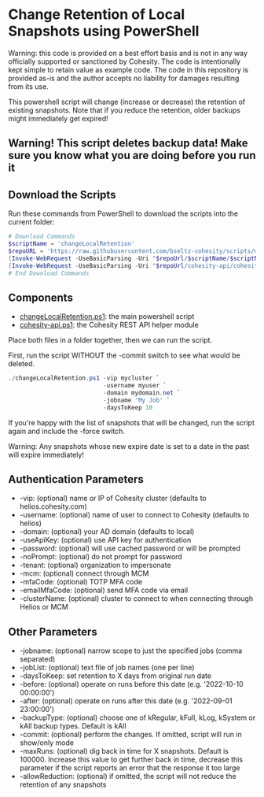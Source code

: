 # Change Retention of Local Snapshots using PowerShell

Warning: this code is provided on a best effort basis and is not in any way officially supported or sanctioned by Cohesity. The code is intentionally kept simple to retain value as example code. The code in this repository is provided as-is and the author accepts no liability for damages resulting from its use.

This powershell script will change (increase or decrease) the retention of existing snapshots. Note that if you reduce the retention, older backups might immediately get expired!

## Warning! This script deletes backup data! Make sure you know what you are doing before you run it

## Download the Scripts

Run these commands from PowerShell to download the scripts into the current folder:

```powershell
# Download Commands
$scriptName = 'changeLocalRetention'
$repoURL = 'https://raw.githubusercontent.com/bseltz-cohesity/scripts/master/powershell'
(Invoke-WebRequest -UseBasicParsing -Uri "$repoUrl/$scriptName/$scriptName.ps1").content | Out-File "$scriptName.ps1"; (Get-Content "$scriptName.ps1") | Set-Content "$scriptName.ps1"
(Invoke-WebRequest -UseBasicParsing -Uri "$repoUrl/cohesity-api/cohesity-api.ps1").content | Out-File cohesity-api.ps1; (Get-Content cohesity-api.ps1) | Set-Content cohesity-api.ps1
# End Download Commands
```

## Components

* [changeLocalRetention.ps1](https://raw.githubusercontent.com/bseltz-cohesity/scripts/master/powershell/changeLocalRetention/changeLocalRetention.ps1): the main powershell script
* [cohesity-api.ps1](https://raw.githubusercontent.com/bseltz-cohesity/scripts/master/powershell/cohesity-api/cohesity-api.ps1): the Cohesity REST API helper module

Place both files in a folder together, then we can run the script.

First, run the script WITHOUT the -commit switch to see what would be deleted.

```powershell
./changeLocalRetention.ps1 -vip mycluster `
                           -username myuser `
                           -domain mydomain.net `
                           -jobname 'My Job' `
                           -daysToKeep 10
```

If you're happy with the list of snapshots that will be changed, run the script again and include the -force switch.

Warning: Any snapshots whose new expire date is set to a date in the past will expire immediately!

## Authentication Parameters

* -vip: (optional) name or IP of Cohesity cluster (defaults to helios.cohesity.com)
* -username: (optional) name of user to connect to Cohesity (defaults to helios)
* -domain: (optional) your AD domain (defaults to local)
* -useApiKey: (optional) use API key for authentication
* -password: (optional) will use cached password or will be prompted
* -noPrompt: (optional) do not prompt for password
* -tenant: (optional) organization to impersonate
* -mcm: (optional) connect through MCM
* -mfaCode: (optional) TOTP MFA code
* -emailMfaCode: (optional) send MFA code via email
* -clusterName: (optional) cluster to connect to when connecting through Helios or MCM

## Other Parameters

* -jobname: (optional) narrow scope to just the specified jobs (comma separated)
* -jobList: (optional) text file of job names (one per line)
* -daysToKeep: set retention to X days from original run date
* -before: (optional) operate on runs before this date (e.g. '2022-10-10 00:00:00')
* -after: (optional) operate on runs after this date (e.g. '2022-09-01 23:00:00')
* -backupType: (optional) choose one of kRegular, kFull, kLog, kSystem or kAll backup types. Default is kAll
* -commit: (optional) perform the changes. If omitted, script will run in show/only mode
* -maxRuns: (optional) dig back in time for X snapshots. Default is 100000. Increase this value to get further back in time, decrease this parameter if the script reports an error that the response it too large
* -allowReduction: (optional) if omitted, the script will not reduce the retention of any snapshots
